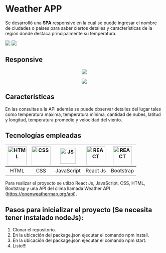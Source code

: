 # Weather APP

Se desarrolló una **SPA** responsive en la cual se puede ingresar el nombre de ciudades o países para saber ciertos detalles y características de la región donde destaca principalmente su temperatura.

<img src="https://user-images.githubusercontent.com/58791994/128620358-cf24607c-7f74-47e7-97a3-0d31dce3a1bd.png"/>
<img src="https://user-images.githubusercontent.com/58791994/128620386-a47e4af2-dc96-4172-96e4-3b2ba40608ca.png"/>

## Responsive

<p align="center">
<img src="https://user-images.githubusercontent.com/58791994/128620479-7913f300-8a87-432b-b39a-414506b279f3.png"/>
</p>
<p align="center">
<img src="https://user-images.githubusercontent.com/58791994/128620556-dacd2858-7d5f-458b-8e70-7ba083c92c8d.png"/>
</p>

## Características

En las consultas a la API además se puede observar detalles del lugar tales como temperatura máxima, temperatura mínima, cantidad de nubes, latitud y longitud, temperatura promedio y velocidad del viento.

## Tecnologías empleadas

| <img src="https://user-images.githubusercontent.com/69209369/116448789-e000a500-a82f-11eb-88f1-0936293d47bc.png" width="60" alt="HTML"> | <img src="https://user-images.githubusercontent.com/69209369/116448815-e858e000-a82f-11eb-939d-e6e93abb25c4.png" width="60" alt="CSS"> | <img src="https://user-images.githubusercontent.com/69209369/116448732-d1b28900-a82f-11eb-942c-025060103d98.png" width="50" alt="JS">  | <img src="https://user-images.githubusercontent.com/69209369/116448711-ccedd500-a82f-11eb-8a08-b53db08f6156.png" width="60" alt="REACT"> | <img src="https://user-images.githubusercontent.com/76981775/128621293-66634e26-c38b-444a-9a6c-81f89389d996.png" width="60" alt="REACT"> |
| :------------: | :------------: | :------------: | :------------: | :------------: |
| HTML  | CSS | JavaScript  | React Js | Bootstrap |

Para realizar el proyecto se utilzó React Js, JavaScript, CSS, HTML, Bootstrap y una API del clima llamada Weather API (https://openweathermap.org/api).

## Pasos para inicializar el proyecto (Se necesita tener instalado nodeJs):

1. Clonar el repositorio.
2. En la ubicación del package.json ejecutar el comando npm install.
3. En la ubicación del package.json ejecutar el comando npm start.
4. Listo!!!
